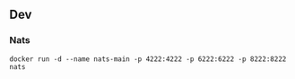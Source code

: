 ## Dev

### Nats
```
docker run -d --name nats-main -p 4222:4222 -p 6222:6222 -p 8222:8222 nats
```
